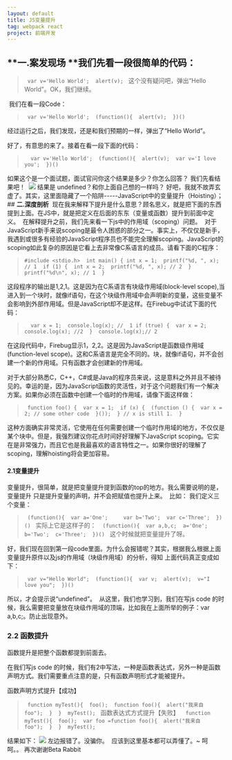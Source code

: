 ```yaml
---
layout: default
title: JS变量提升
tag: webpack react
project: 前端开发
---
```


## **一.案发现场 **我们先看一段很简单的代码： 
>`
var v='Hello World'; 
alert(v);`
 
这个没有疑问吧，弹出“Hello World”。OK，我们继续。

 我们在看一段Code： 
>`
var v='Hello World'; 
(function(){ 
    alert(v); 
})() `

经过运行之后，我们发现，还是和我们预期的一样，弹出了“Hello World”。 

好了，有意思的来了。接着在看一段下面的代码：
>`
 var v='Hello World'; 
(function(){ 
    alert(v); 
    var v='I love you'; 
})() `

如果这个是一个面试题，面试官问你这个结果是多少？你怎么回答？ 我们先看结果吧！ 
![](https://app.yinxiang.com/shard/s64/res/b8df68b0-708f-422e-b000-a2db3602473d.jpg)
结果是 undefined？和你上面自己想的一样吗？ 好吧，我就不故弄玄虚了。其实，这里面隐藏了一个陷阱-----JavaScript中的变量提升（Hoisting）；
## **二.深度剖析** 
现在我来解释下提升是什么意思？顾名思义，就是把下面的东西提到上面。在JS中，就是把定义在后面的东东（变量或函数）提升到前面中定义。 
在解释提升之前，我们先来看一下js中的作用域（scoping）问题。 
对于JavaScript新手来说scoping是最令人困惑的部分之一。事实上，不仅仅是新手，我遇到或很多有经验的JavaScript程序员也不能完全理解scoping。JavaScript的scoping如此复杂的原因是它看上去非常像C系语言的成员。请看下面的C程序： 
>`#include <stdio.h> 
int main() {
  int x = 1; 
  printf("%d, ", x); // 1 
 if (1) {
   int x = 2; 
   printf("%d, ", x); // 2 
 } 
 printf("%d\n", x); // 1 
} `

这段程序的输出是1,2,1。这是因为在C系语言有块级作用域(block-level scope),当进入到一个块时，就像if语句，在这个块级作用域中会声明新的变量，这些变量不会影响到外部作用域。但是JavaScript却不是这样。在Firebug中试试下面的代码：
>`
 var x = 1; 
console.log(x); // 
1 if (true) { 
    var x = 2; 
    console.log(x); //2
 } 
console.log(x);// 2 `

在这段代码中，Firebug显示1，2,2。这是因为JavaScript是函数级作用域(function-level scope)。这和C系语言是完全不同的。块，就像if语句，并不会创建一个新的作用域。只有函数才会创建新的作用域。

对于大部分熟悉C，C++，C#或是Java的程序员来说，这是意料之外并且不被待见的。幸运的是，因为JavaScript函数的灵活性，对于这个问题我们有一个解决方案。如果你必须在函数中创建一个临时的作用域，请像下面这样做： 
>`
function foo() { 
    var x = 1; 
    if (x) { 
        (function () { 
            var x = 2; // some other code 
        }()); 
    } // x is still 1. 
} `

这种方面确实非常灵活，它使用在任何需要创建一个临时作用域的地方，不仅仅是某个块中。但是，我强烈建议你花点时间好好理解下JavaScript scoping。它实在是非常强力，而且它也是我最喜欢的语言特性之一。如果你很好的理解了scoping，理解hoisting将会更加容易。 

#### 2.1变量提升 
变量提升，很简单，就是把变量提升提到函数的top的地方。我么需要说明的是，变量提升 只是提升变量的声明，并不会把赋值也提升上来。 
比如： 我们定义三个变量： 
>`
(function(){ 
    var a='One';
    var b='Two'; 
    var c='Three'; 
})()`
 
实际上它是这样子的： 
>`
(function(){ 
    var a,b,c; 
    a='One'; 
    b='Two'; 
    c='Three'; 
})()`
 
这个时候就把变量提升了呀。 

好，我们现在回到第一段code里面。为什么会报错呢？其实，根据我么根据上面变量提升原件以及js的作用域（块级作用域）的分析，得知 上面代码真正变成如下： 
>`
var v="Hello World"; 
(function(){ 
    var v; 
    alert(v); 
    v="I love you"; 
})() `

所以，才会提示说“undefined”。 
从这里，我们也学习到，我们在写js code 的时候，我么需要把变量放在块级作用域的顶端，比如我在上面所举的例子：var a,b,c;。防止出现意外。 
### 2.2 函数提升 
函数提升是把整个函数都提到前面去。 

在我们写js code 的时候，我们有2中写法，一种是函数表达式，另外一种是函数声明方式。我们需要重点注意的是，只有函数声明形式才能被提升。 

函数声明方式提升【成功】 
>`
function myTest(){ 
    foo(); 
    function foo(){ 
        alert("我来自 foo"); 
    } 
} 
myTest();`
 
函数表达式方式提升【失败】 
>`
function myTest(){ 
    foo(); 
    var foo =function foo(){ 
        alert("我来自 foo"); 
    } 
} 
myTest(); `

结果如下： ![](https://app.yinxiang.com/shard/s64/res/a1774f36-48d7-4e32-a669-4f0b3a58821c.jpg)
左边报错了。没骗你。 
应该到这里基本都可以弄懂了。~ 呵呵。。 再次谢谢Beta Rabbit 
